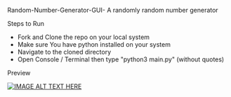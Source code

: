 Random-Number-Generator-GUI-
A randomly random number generator

Steps to Run

 - Fork and Clone the repo on your local system
 - Make sure You have python installed on your system
 - Navigate to the cloned directory
 - Open Console / Terminal then type "python3 main.py" (without quotes)
 
 Preview 
 
 [![IMAGE ALT TEXT HERE](https://img.youtube.com/vi/Fw21LS8bxx4/0.jpg)](https://www.youtube.com/watch?v=Fw21LS8bxx4)

